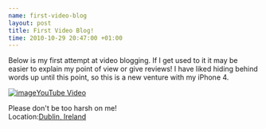 ```yaml
--- 
name: first-video-blog 
layout: post 
title: First Video Blog! 
time: 2010-10-29 20:47:00 +01:00 
--- 
```


Below is my first attempt at video
blogging. If I get used to it it may be easier to explain my point of
view or give reviews! I have liked hiding behind words up until this
point, so this is a new venture with my iPhone 4.   
  
[![image](http://img.youtube.com/vi/PlC6hdErtkA/0.jpg)YouTube
Video](http://www.youtube.com/watch?v=PlC6hdErtkA)

  
Please don't be too harsh on me!  
Location:[Dublin,
Ireland](http://maps.google.com/maps?q=Dublin,%20Ireland&z=10)